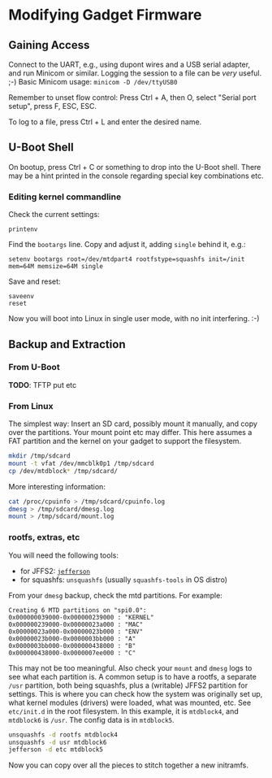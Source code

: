 # Modifying Gadget Firmware

## Gaining Access

Connect to the UART, e.g., using dupont wires and a USB serial adapter, and run
Minicom or similar. Logging the session to a file can be *very* useful. ;-)
Basic Minicom usage: `minicom -D /dev/ttyUSB0`

Remember to unset flow control:
Press Ctrl + A, then O, select "Serial port setup", press F, ESC, ESC.

To log to a file, press Ctrl + L and enter the desired name.

## U-Boot Shell

On bootup, press Ctrl + C or something to drop into the U-Boot shell. There may
be a hint printed in the console regarding special key combinations etc.

### Editing kernel commandline

Check the current settings:
```
printenv
```

Find the `bootargs` line. Copy and adjust it, adding `single` behind it, e.g.:

```
setenv bootargs root=/dev/mtdpart4 rootfstype=squashfs init=/init mem=64M memsize=64M single
```

Save and reset:
```
saveenv
reset
```

Now you will boot into Linux in single user mode, with no init interfering. :-)

## Backup and Extraction

### From U-Boot

**TODO**: TFTP put etc

### From Linux

The simplest way: Insert an SD card, possibly mount it manually, and copy over
the partitions. Your mount point etc may differ. This here assumes a FAT
partition and the kernel on your gadget to support the filesystem.

```sh
mkdir /tmp/sdcard
mount -t vfat /dev/mmcblk0p1 /tmp/sdcard
cp /dev/mtdblock* /tmp/sdcard/
```

More interesting information:

```sh
cat /proc/cpuinfo > /tmp/sdcard/cpuinfo.log
dmesg > /tmp/sdcard/dmesg.log
mount > /tmp/sdcard/mount.log
```

### rootfs, extras, etc

You will need the following tools:

- for JFFS2: [`jefferson`](https://github.com/sviehb/jefferson)
- for squashfs: `unsquashfs` (usually `squashfs-tools` in OS distro)

From your `dmesg` backup, check the mtd partitions. For example:

```
Creating 6 MTD partitions on "spi0.0":
0x000000039000-0x000000239000 : "KERNEL"
0x000000239000-0x00000023a000 : "MAC"
0x00000023a000-0x00000023b000 : "ENV"
0x00000023b000-0x0000003bb000 : "A"
0x0000003bb000-0x000000438000 : "B"
0x000000438000-0x0000007ee000 : "C"
```

This may not be too meaningful. Also check your `mount` and `dmesg` logs to see
what each partition is. A common setup is to have a rootfs, a separate `/usr`
partition, both being squashfs, plus a (writable) JFFS2 partition for settings.
This is where you can check how the system was originally set up, what kernel
modules (drivers) were loaded, what was mounted, etc. See `etc/init.d` in the
root filesystem. In this example, it is `mtdblock4`, and `mtdblock6` is `/usr`.
The config data is in `mtdblock5`.

```sh
unsquashfs -d rootfs mtdblock4
unsquashfs -d usr mtdblock6
jefferson -d etc mtdblock5
```

Now you can copy over all the pieces to stitch together a new initramfs.
